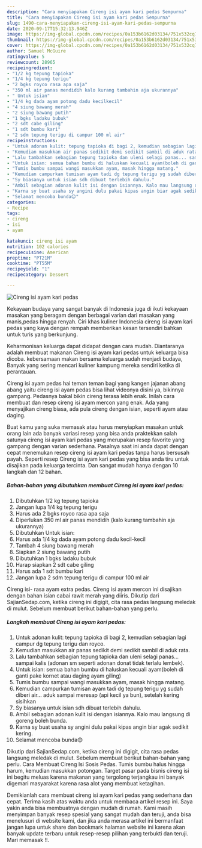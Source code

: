 ```yaml
---
description: "Cara menyiapakan Cireng isi ayam kari pedas Sempurna"
title: "Cara menyiapakan Cireng isi ayam kari pedas Sempurna"
slug: 1490-cara-menyiapakan-cireng-isi-ayam-kari-pedas-sempurna
date: 2020-09-17T15:32:13.946Z
image: https://img-global.cpcdn.com/recipes/0a153b6162d03134/751x532cq70/cireng-isi-ayam-kari-pedas-foto-resep-utama.jpg
thumbnail: https://img-global.cpcdn.com/recipes/0a153b6162d03134/751x532cq70/cireng-isi-ayam-kari-pedas-foto-resep-utama.jpg
cover: https://img-global.cpcdn.com/recipes/0a153b6162d03134/751x532cq70/cireng-isi-ayam-kari-pedas-foto-resep-utama.jpg
author: Samuel McGuire
ratingvalue: 5
reviewcount: 28965
recipeingredient:
- "1/2 kg tepung tapioka"
- "1/4 kg tepung terigu"
- "2 bgks royco rasa apa saja"
- "350 ml air panas mendidih kalo kurang tambahin aja ukurannya"
- " Untuk isian"
- "1/4 kg dada ayam potong dadu kecilkecil"
- "4 siung bawang merah"
- "2 siung bawang putih"
- "1 bgks ladaku bubuk"
- "2 sdt cabe giling"
- "1 sdt bumbu kari"
- "2 sdm tepung terigu di campur 100 ml air"
recipeinstructions:
- "Untuk adonan kulit: tepung tapioka di bagi 2, kemudian sebagian lagi campur dg tepung terigu dan royco."
- "Kemudian masukkan air panas sedikit demi sedikit sambil di aduk rata."
- "Lalu tambahkan sebagian tepung tapioka dan uleni selagi panas... sampai kalis (adonan sm seperti adonan donat tidak terlalu lembek)."
- "Untuk isian: semua bahan bumbu di haluskan kecuali ayam(boleh di ganti pake kornet atau daging ayam giling)"
- "Tumis bumbu sampai wangi masukkan ayam, masak hingga matang."
- "Kemudian campurkan tumisan ayam tadi dg tepung terigu yg sudah diberi air... aduk sampai meresap (api kecil ya bun), setelah kering sisihkan"
- "Sy biasanya untuk isian sdh dibuat terlebih dahulu."
- "Ambil sebagian adonan kulit isi dengan isiannya. Kalo mau langsung di goreng boleh bunda."
- "Karna sy buat usaha sy angini dulu pakai kipas angin biar agak sedikit kering."
- "Selamat mencoba bunda😊"
categories:
- Recipe
tags:
- cireng
- isi
- ayam

katakunci: cireng isi ayam 
nutrition: 102 calories
recipecuisine: American
preptime: "PT21M"
cooktime: "PT55M"
recipeyield: "1"
recipecategory: Dessert

---
```



![Cireng isi ayam kari pedas](https://img-global.cpcdn.com/recipes/0a153b6162d03134/751x532cq70/cireng-isi-ayam-kari-pedas-foto-resep-utama.jpg)

Kekayaan budaya yang sangat banyak di Indonesia juga di ikuti kekayaan masakan yang beragam dengan berbagai varian dari masakan yang manis,pedas hingga renyah. Ciri khas kuliner Indonesia cireng isi ayam kari pedas yang kaya dengan rempah memberikan kesan tersendiri bahkan untuk turis yang berkunjung.


Keharmonisan keluarga dapat didapat dengan cara mudah. Diantaranya adalah membuat makanan Cireng isi ayam kari pedas untuk keluarga bisa dicoba. kebersamaan makan bersama keluarga sudah menjadi budaya, Banyak yang sering mencari kuliner kampung mereka sendiri ketika di perantauan.

Cireng isi ayam pedas hai teman teman bagi yang kangen jajanan abang abang yaitu cireng isi ayam pedas bisa lihat videonya disini ya, bikinnya gampang. Pedasnya bakal bikin cireng terasa lebih enak. Inilah cara membuat dan resep cireng isi ayam mercon yang enak. Ada yang menyajikan cireng biasa, ada pula cireng dengan isian, seperti ayam atau daging.

Buat kamu yang suka memasak atau harus menyiapkan masakan untuk orang lain ada banyak variasi resep yang bisa anda praktekkan salah satunya cireng isi ayam kari pedas yang merupakan resep favorite yang gampang dengan varian sederhana. Pasalnya saat ini anda dapat dengan cepat menemukan resep cireng isi ayam kari pedas tanpa harus bersusah payah.
Seperti resep Cireng isi ayam kari pedas yang bisa anda tiru untuk disajikan pada keluarga tercinta. Dan sangat mudah hanya dengan 10 langkah dan 12 bahan.


<!--inarticleads1-->

##### Bahan-bahan yang dibutuhkan membuat Cireng isi ayam kari pedas:

1. Dibutuhkan 1/2 kg tepung tapioka
1. Jangan lupa 1/4 kg tepung terigu
1. Harus ada 2 bgks royco rasa apa saja
1. Diperlukan 350 ml air panas mendidih (kalo kurang tambahin aja ukurannya)
1. Dibutuhkan  Untuk isian:
1. Harus ada 1/4 kg dada ayam potong dadu kecil-kecil
1. Tambah 4 siung bawang merah
1. Siapkan 2 siung bawang putih
1. Dibutuhkan 1 bgks ladaku bubuk
1. Harap siapkan 2 sdt cabe giling
1. Harus ada 1 sdt bumbu kari
1. Jangan lupa 2 sdm tepung terigu di campur 100 ml air


Cireng isi- rasa ayam extra pedas. Cireng isi ayam mercon ini disajikan dengan bahan isian cabai rawit merah yang diiris. Dikutip dari SajianSedap.com, ketika cireng ini digigit, cita rasa pedas langsung meledak di mulut. Sebelum membuat berikut bahan-bahan yang perlu. 

<!--inarticleads2-->

##### Langkah membuat  Cireng isi ayam kari pedas:

1. Untuk adonan kulit: tepung tapioka di bagi 2, kemudian sebagian lagi campur dg tepung terigu dan royco.
1. Kemudian masukkan air panas sedikit demi sedikit sambil di aduk rata.
1. Lalu tambahkan sebagian tepung tapioka dan uleni selagi panas... sampai kalis (adonan sm seperti adonan donat tidak terlalu lembek).
1. Untuk isian: semua bahan bumbu di haluskan kecuali ayam(boleh di ganti pake kornet atau daging ayam giling)
1. Tumis bumbu sampai wangi masukkan ayam, masak hingga matang.
1. Kemudian campurkan tumisan ayam tadi dg tepung terigu yg sudah diberi air... aduk sampai meresap (api kecil ya bun), setelah kering sisihkan
1. Sy biasanya untuk isian sdh dibuat terlebih dahulu.
1. Ambil sebagian adonan kulit isi dengan isiannya. Kalo mau langsung di goreng boleh bunda.
1. Karna sy buat usaha sy angini dulu pakai kipas angin biar agak sedikit kering.
1. Selamat mencoba bunda😊


Dikutip dari SajianSedap.com, ketika cireng ini digigit, cita rasa pedas langsung meledak di mulut. Sebelum membuat berikut bahan-bahan yang perlu. Cara Membuat Cireng Isi Sosis Pedas. Tumis bumbu halus hingga harum, kemudian masukkan potongan. Target pasar pada bisnis cireng isi ini begitu meluas karena makanan yang tergolong terjangkau ini banyak digemari masyarakat karena rasa alot yang membuat ketagihan. 

Demikianlah cara membuat cireng isi ayam kari pedas yang sederhana dan cepat. Terima kasih atas waktu anda untuk membaca artikel resep ini. Saya yakin anda bisa membuatnya dengan mudah di rumah. Kami masih menyimpan banyak resep spesial yang sangat mudah dan teruji, anda bisa menelusuri di website kami, dan jika anda merasa artikel ini bermanfaat jangan lupa untuk share dan bookmark halaman website ini karena akan banyak update terbaru untuk resep-resep pilihan yang terbukti dan teruji. Mari memasak !!. 
